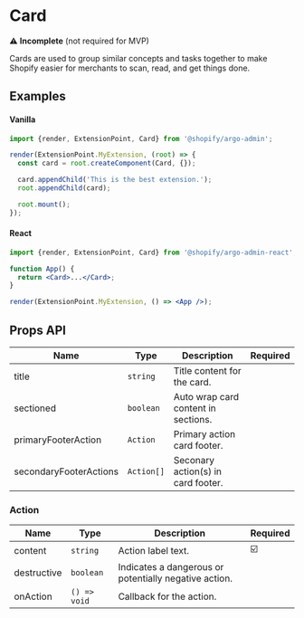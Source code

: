 # Card

⚠️ **Incomplete** (not required for MVP)

Cards are used to group similar concepts and tasks together to make Shopify easier for merchants to scan, read, and get things done.

## Examples

#### Vanilla

```js
import {render, ExtensionPoint, Card} from '@shopify/argo-admin';

render(ExtensionPoint.MyExtension, (root) => {
  const card = root.createComponent(Card, {});

  card.appendChild('This is the best extension.');
  root.appendChild(card);

  root.mount();
});
```

#### React

```jsx
import {render, ExtensionPoint, Card} from '@shopify/argo-admin-react';

function App() {
  return <Card>...</Card>;
}

render(ExtensionPoint.MyExtension, () => <App />);
```

## Props API

| Name                   | Type       | Description                         | Required |
| ---------------------- | ---------- | ----------------------------------- | -------- |
| title                  | `string`   | Title content for the card.         |          |
| sectioned              | `boolean`  | Auto wrap card content in sections. |          |
| primaryFooterAction    | `Action`   | Primary action card footer.         |          |
| secondaryFooterActions | `Action[]` | Seconary action(s) in card footer.  |          |

### Action

| Name        | Type         | Description                                           | Required |
| ----------- | ------------ | ----------------------------------------------------- | -------- |
| content     | `string`     | Action label text.                                    | ☑️       |
| destructive | `boolean`    | Indicates a dangerous or potentially negative action. |          |
| onAction    | `() => void` | Callback for the action.                              |          |
